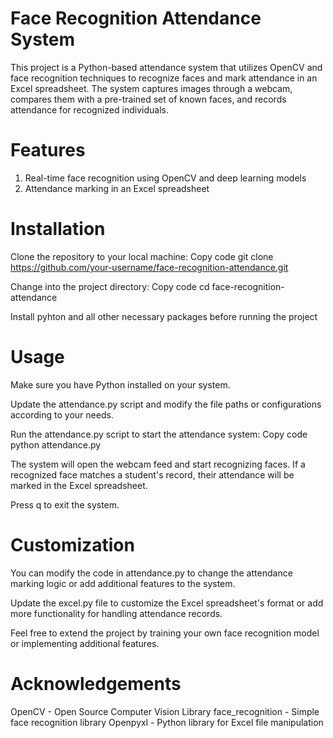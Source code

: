 # Face Recognition Attendance System
This project is a Python-based attendance system that utilizes OpenCV and face recognition techniques to recognize faces and mark attendance in an Excel spreadsheet. The system captures images through a webcam, compares them with a pre-trained set of known faces, and records attendance for recognized individuals.

# Features
1. Real-time face recognition using OpenCV and deep learning models
2. Attendance marking in an Excel spreadsheet

# Installation
Clone the repository to your local machine:
Copy code
git clone https://github.com/your-username/face-recognition-attendance.git

Change into the project directory:
Copy code
cd face-recognition-attendance

Install pyhton and all other necessary packages before running the project

# Usage
Make sure you have Python installed on your system.

Update the attendance.py script and modify the file paths or configurations according to your needs.

Run the attendance.py script to start the attendance system:
Copy code
python attendance.py

The system will open the webcam feed and start recognizing faces. If a recognized face matches a student's record, their attendance will be marked in the Excel spreadsheet.

Press q to exit the system.

# Customization
You can modify the code in attendance.py to change the attendance marking logic or add additional features to the system.

Update the excel.py file to customize the Excel spreadsheet's format or add more functionality for handling attendance records.

Feel free to extend the project by training your own face recognition model or implementing additional features.

# Acknowledgements
OpenCV - Open Source Computer Vision Library
face_recognition - Simple face recognition library
Openpyxl - Python library for Excel file manipulation

